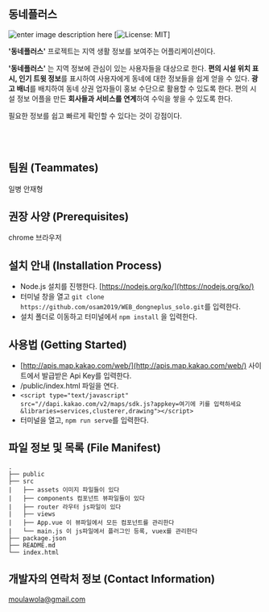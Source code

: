 
## 동네플러스
![enter image description here](https://lh3.googleusercontent.com/XVz5zp6ZlEkbmeeY7NkxfwmuDN_ns1oxiYgXB8Se-q98ugiRMdupvvQEhhr6I1weG3_s9mLrf34)
[![License: MIT](https://img.shields.io/badge/License-MIT-yellow.svg)]

**'동네플러스'** 프로젝트는 지역 생활 정보를 보여주는 어플리케이션이다.

**'동네플러스'** 는 지역 정보에 관심이 있는 사용자들을 대상으로 한다. 
**편의 시설 위치 표시, 인기 트윗 정보**를 표시하여 사용자에게 동네에 대한 정보들을 쉽게 얻을 수 있다.
**광고 배너**를 배치하여 동네 상권 업자들이 홍보 수단으로 활용할 수 있도록 한다. 
편의 시설 정보 어플을 만든 **회사들과 서비스를 연계**하여 수익을 쌓을 수 있도록 한다.

필요한 정보를 쉽고 빠르게 확인할 수 있다는 것이 강점이다.

<br>
<br>

## 팀원 (Teammates)
일병 안재형
<br>

## 권장 사양 (Prerequisites)
chrome  브라우저
<br>

## 설치 안내 (Installation Process)

 - Node.js 설치를 진행한다. [https://nodejs.org/ko/](https://nodejs.org/ko/)
 - 터미널 창을 열고 `git clone https://github.com/osam2019/WEB_dongneplus_solo.git`를 입력한다.
 - 설치 폴더로 이동하고 터미널에서 `npm install` 을 입력한다.

## 사용법 (Getting Started)

 - [http://apis.map.kakao.com/web/](http://apis.map.kakao.com/web/) 사이트에서 발급받은 Api Key를 입력한다.
 - /public/index.html 파일을 연다.
 - `<script type="text/javascript" src="//dapi.kakao.com/v2/maps/sdk.js?appkey=여기에 키를 입력하세요&libraries=services,clusterer,drawing"></script>`
 - 터미널을 열고, `npm run serve`를 입력한다.

## 파일 정보 및 목록 (File Manifest)
```
.
├── public
├── src
|   ├── assets 이미지 파일들이 있다
|   ├── components 컴포넌트 뷰파일들이 있다
|	├── router 라우터 js파일이 있다
|	├── views 
|	├── App.vue 이 뷰파일에서 모든 컴포넌트를 관리한다
|	└── main.js	이 js파일에서 플러그인 등록, vuex를 관리한다
├── package.json
├── README.md
└── index.html
```


## 개발자의 연락처 정보 (Contact Information)
moulawola@gmail.com
